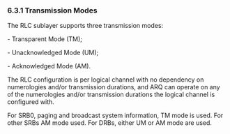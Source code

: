 ### 6.3.1 Transmission Modes

The RLC sublayer supports three transmission modes:

\- Transparent Mode (TM);

\- Unacknowledged Mode (UM);

\- Acknowledged Mode (AM).

The RLC configuration is per logical channel with no dependency on
numerologies and/or transmission durations, and ARQ can operate on any
of the numerologies and/or transmission durations the logical channel is
configured with.

For SRB0, paging and broadcast system information, TM mode is used. For
other SRBs AM mode used. For DRBs, either UM or AM mode are used.